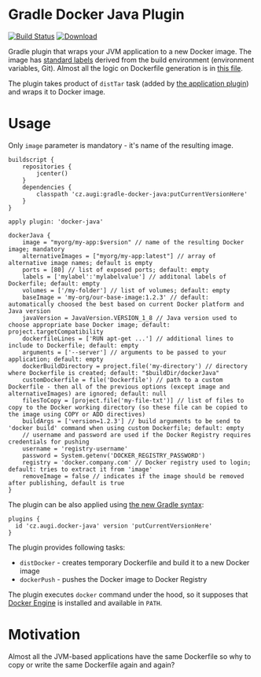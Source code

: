 # Gradle Docker Java Plugin

[![Build Status](https://travis-ci.org/augi/gradle-docker-java.svg)](https://travis-ci.org/augi/gradle-docker-java) [ ![Download](https://api.bintray.com/packages/augi/maven/gradle-docker-java/images/download.svg) ](https://bintray.com/augi/maven/gradle-docker-java/_latestVersion)

Gradle plugin that wraps your JVM application to a new Docker image.
 The image has [standard labels](http://label-schema.org/rc1/) derived from the build environment (environment variables, Git).
 Almost all the logic on Dockerfile generation is in [this file](src/main/groovy/cz/augi/gradle/dockerjava/DistDockerTask.groovy).

The plugin takes product of `distTar` task (added by [the application plugin](https://docs.gradle.org/current/userguide/application_plugin.html)) and wraps it to Docker image.


Usage
=====
Only `image` parameter is mandatory - it's name of the resulting image.

	buildscript {
		repositories {
			jcenter()
		}
		dependencies {
			classpath 'cz.augi:gradle-docker-java:putCurrentVersionHere'
		}
	}

	apply plugin: 'docker-java'
	
	dockerJava {
        image = "myorg/my-app:$version" // name of the resulting Docker image; mandatory
        alternativeImages = ["myorg/my-app:latest"] // array of alternative image names; default is empty
        ports = [80] // list of exposed ports; default: empty
        labels = ['mylabel':'mylabelvalue'] // additonal labels of Dockerfile; default: empty
        volumes = ['/my-folder'] // list of volumes; default: empty
        baseImage = 'my-org/our-base-image:1.2.3' // default: automatically choosed the best based on current Docker platform and Java version
        javaVersion = JavaVersion.VERSION_1_8 // Java version used to choose appropriate base Docker image; default: project.targetCompatibility
        dockerfileLines = ['RUN apt-get ...'] // additional lines to include to Dockerfile; default: empty
        arguments = ['--server'] // arguments to be passed to your application; default: empty
        dockerBuildDirectory = project.file('my-directory') // directory where Dockerfile is created; default: "$buildDir/dockerJava"
        customDockerfile = file('Dockerfile') // path to a custom Dockerfile - then all of the previous options (except image and alternativeImages) are ignored; default: null
        filesToCopy = [project.file('my-file-txt')] // list of files to copy to the Docker working directory (so these file can be copied to the image using COPY or ADD directives)
        buildArgs = ['version=1.2.3'] // build arguments to be send to 'docker build' command when using custom Dockerfile; default: empty
        // username and password are used if the Docker Registry requires credentials for pushing
        username = 'registry-username'
        password = System.getenv('DOCKER_REGISTRY_PASSWORD')
        registry = 'docker.company.com' // Docker registry used to login; default: tries to extract it from 'image'
        removeImage = false // indicates if the image should be removed after publishing, default is true        
	}

The plugin can be also applied using [the new Gradle syntax](https://plugins.gradle.org/plugin/cz.augi.docker-java):

    plugins {
      id 'cz.augi.docker-java' version 'putCurrentVersionHere'
    }

The plugin provides following tasks:
 * `distDocker` - creates temporary Dockerfile and build it to a new Docker image
 * `dockerPush` - pushes the Docker image to Docker Registry

The plugin executes `docker` command under the hood, so it supposes that [Docker Engine](https://www.docker.com/docker-engine) is installed and available in `PATH`.

Motivation
==========
Almost all the JVM-based applications have the same Dockerfile so why to copy or write the same Dockerfile again and again?
